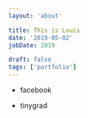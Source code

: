 ```yaml
---
layout: 'about'

title: This is Louis
date: '2019-05-02'
jobDate: 2019

draft: false
tags: ['portfolio']
---
```



- facebook

- tinygrad
